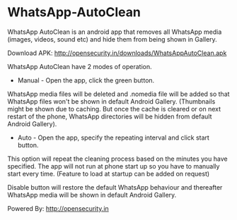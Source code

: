 WhatsApp-AutoClean
==================

WhatsApp AutoClean is an android app that removes all WhatsApp media (images, videos, sound etc) and hide them from being shown in Gallery.

Download APK: http://opensecurity.in/downloads/WhatsAppAutoClean.apk

WhatsApp AutoClean have 2 modes of operation.

* Manual - Open the app, click the green button. 

WhatsApp media files will be deleted and .nomedia file will be added so that WhatsApp files won't be shown in default Android Gallery. (Thumbnails might be shown due to caching. But once the cache is cleared or on next restart of the phone, WhatsApp directories will be hidden from default Android Gallery).

* Auto - Open the app, specify the repeating interval and click start button.

This option will repeat the cleaning process based on the minutes you have specified. The app will not run at phone start up so you have to manually start every time. (Feature to load at startup can be added on request)

Disable button will restore the default WhatsApp behaviour and thereafter WhatsApp media will be shown in default Android Gallery.

Powered By: http://opensecurity.in
